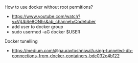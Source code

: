 How to use docker without root permitions?
 - https://www.youtube.com/watch?v=VjUbSe8ONhs&ab_channel=Codetuber
 - add user to docker group
 - sudo usermod -aG docker $USER

Docker tunelling
 - https://medium.com/@gauravtoshniwal/using-tunneled-db-connections-from-docker-containers-bdc032e4b122
